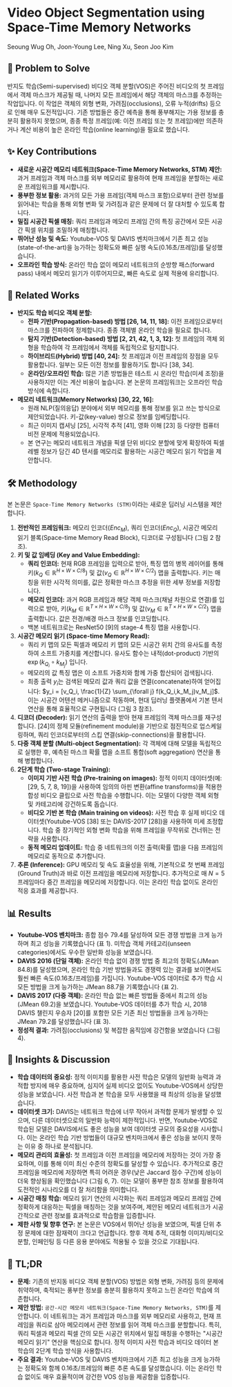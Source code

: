 # Video Object Segmentation using Space-Time Memory Networks
Seoung Wug Oh, Joon-Young Lee, Ning Xu, Seon Joo Kim

## 🧩 Problem to Solve
반지도 학습(Semi-supervised) 비디오 객체 분할(VOS)은 주어진 비디오의 첫 프레임에서 객체 마스크가 제공될 때, 나머지 모든 프레임에서 해당 객체의 마스크를 추정하는 작업입니다. 이 작업은 객체의 외형 변화, 가려짐(occlusions), 오류 누적(drifts) 등으로 인해 매우 도전적입니다. 기존 방법들은 중간 예측을 통해 풍부해지는 가용 정보를 충분히 활용하지 못했으며, 종종 특정 프레임(예: 이전 프레임 또는 첫 프레임)에만 의존하거나 계산 비용이 높은 온라인 학습(online learning)을 필요로 했습니다.

## ✨ Key Contributions
*   **새로운 시공간 메모리 네트워크(Space-Time Memory Networks, STM) 제안:** 과거 프레임과 객체 마스크를 외부 메모리로 활용하여 현재 프레임을 분할하는 새로운 프레임워크를 제시합니다.
*   **풍부한 정보 활용:** 과거의 모든 가용 프레임(객체 마스크 포함)으로부터 관련 정보를 읽어내는 학습을 통해 외형 변화 및 가려짐과 같은 문제에 더 잘 대처할 수 있도록 합니다.
*   **밀집 시공간 픽셀 매칭:** 쿼리 프레임과 메모리 프레임 간의 특징 공간에서 모든 시공간 픽셀 위치를 조밀하게 매칭합니다.
*   **뛰어난 성능 및 속도:** Youtube-VOS 및 DAVIS 벤치마크에서 기존 최고 성능(state-of-the-art)을 능가하는 정확도와 빠른 실행 속도(0.16초/프레임)를 달성했습니다.
*   **오프라인 학습 방식:** 온라인 학습 없이 메모리 네트워크의 순방향 패스(forward pass) 내에서 메모리 읽기가 이루어지므로, 빠른 속도로 실제 적용에 유리합니다.

## 📎 Related Works
*   **반지도 학습 비디오 객체 분할:**
    *   **전파 기반(Propagation-based) 방법 [26, 14, 11, 18]:** 이전 프레임으로부터 마스크를 전파하여 정제합니다. 종종 객체별 온라인 학습을 필요로 합니다.
    *   **탐지 기반(Detection-based) 방법 [2, 21, 42, 1, 3, 12]:** 첫 프레임의 객체 외형을 학습하여 각 프레임에서 객체를 독립적으로 탐지합니다.
    *   **하이브리드(Hybrid) 방법 [40, 24]:** 첫 프레임과 이전 프레임의 장점을 모두 활용합니다. 일부는 모든 이전 정보를 활용하기도 합니다 [38, 34].
    *   **온라인/오프라인 학습:** 많은 기존 방법들은 테스트 시 온라인 학습(미세 조정)을 사용하지만 이는 계산 비용이 높습니다. 본 논문의 프레임워크는 오프라인 학습 방식에 속합니다.
*   **메모리 네트워크(Memory Networks) [30, 22, 16]:**
    *   원래 NLP(질의응답) 분야에서 외부 메모리를 통해 정보를 읽고 쓰는 방식으로 제안되었습니다. 키-값(key-value) 쌍으로 정보를 임베딩합니다.
    *   최근 이미지 캡셔닝 [25], 시각적 추적 [41], 영화 이해 [23] 등 다양한 컴퓨터 비전 문제에 적용되었습니다.
    *   본 연구는 메모리 네트워크 개념을 픽셀 단위 비디오 분할에 맞게 확장하여 픽셀 레벨 정보가 담긴 4D 텐서를 메모리로 활용하는 시공간 메모리 읽기 작업을 제안합니다.

## 🛠️ Methodology
본 논문은 `Space-Time Memory Networks (STM)`이라는 새로운 딥러닝 시스템을 제안합니다.
1.  **전반적인 프레임워크:** 메모리 인코더($Enc_M$), 쿼리 인코더($Enc_Q$), 시공간 메모리 읽기 블록(Space-time Memory Read Block), 디코더로 구성됩니다 (그림 2 참조).
2.  **키 및 값 임베딩 (Key and Value Embedding):**
    *   **쿼리 인코더:** 현재 RGB 프레임을 입력으로 받아, 특징 맵의 병목 레이어를 통해 키($k_Q \in \mathbb{R}^{H \times W \times C/8}$) 및 값($v_Q \in \mathbb{R}^{H \times W \times C/2}$) 맵을 출력합니다. 키는 매칭을 위한 시각적 의미를, 값은 정확한 마스크 추정을 위한 세부 정보를 저장합니다.
    *   **메모리 인코더:** 과거 RGB 프레임과 해당 객체 마스크(채널 차원으로 연결)를 입력으로 받아, 키($k_M \in \mathbb{R}^{T \times H \times W \times C/8}$) 및 값($v_M \in \mathbb{R}^{T \times H \times W \times C/2}$) 맵을 출력합니다. 값은 전경/배경 마스크 정보를 인코딩합니다.
    *   백본 네트워크로는 ResNet50 [9]의 stage-4 특징 맵을 사용합니다.
3.  **시공간 메모리 읽기 (Space-time Memory Read):**
    *   쿼리 키 맵의 모든 픽셀과 메모리 키 맵의 모든 시공간 위치 간의 유사도를 측정하여 소프트 가중치를 계산합니다. 유사도 함수는 내적(dot-product) 기반의 $\exp(k_Q_i \circ k_M_j)$ 입니다.
    *   메모리의 값 특징 맵은 이 소프트 가중치와 함께 가중 합산되어 검색됩니다.
    *   최종 출력 $y_i$는 검색된 메모리 값과 쿼리 값을 연결(concatenate)하여 얻어집니다: $y_i = [v_Q_i, \frac{1}{Z} \sum_{\forall j} f(k_Q_i,k_M_j)v_M_j]$. 이는 시공간 어텐션 메커니즘으로 작동하며, 현대 딥러닝 플랫폼에서 기본 텐서 연산을 통해 효율적으로 구현됩니다 (그림 3 참조).
4.  **디코더 (Decoder):** 읽기 연산의 출력을 받아 현재 프레임의 객체 마스크를 재구성합니다. [24]의 정제 모듈(refinement module)을 기반으로 점진적으로 업스케일링하며, 쿼리 인코더로부터의 스킵 연결(skip-connections)을 활용합니다.
5.  **다중 객체 분할 (Multi-object Segmentation):** 각 객체에 대해 모델을 독립적으로 실행한 후, 예측된 마스크 확률 맵을 소프트 통합(soft aggregation) 연산을 통해 병합합니다.
6.  **2단계 학습 (Two-stage Training):**
    *   **이미지 기반 사전 학습 (Pre-training on images):** 정적 이미지 데이터셋(예: [29, 5, 7, 8, 19])을 사용하여 임의의 아핀 변환(affine transforms)을 적용한 합성 비디오 클립으로 사전 학습을 수행합니다. 이는 모델이 다양한 객체 외형 및 카테고리에 강건하도록 돕습니다.
    *   **비디오 기반 본 학습 (Main training on videos):** 사전 학습 후 실제 비디오 데이터셋(Youtube-VOS [38] 또는 DAVIS-2017 [28])을 사용하여 미세 조정합니다. 학습 중 장기적인 외형 변화 학습을 위해 프레임을 무작위로 건너뛰는 전략을 사용합니다.
    *   **동적 메모리 업데이트:** 학습 중 네트워크의 이전 출력(확률 맵)을 다음 프레임의 메모리로 동적으로 추가합니다.
7.  **추론 (Inference):** GPU 메모리 및 속도 효율성을 위해, 기본적으로 첫 번째 프레임(Ground Truth)과 바로 이전 프레임을 메모리에 저장합니다. 추가적으로 매 $N=5$ 프레임마다 중간 프레임을 메모리에 저장합니다. 이는 온라인 학습 없이도 온라인 적응 효과를 제공합니다.

## 📊 Results
*   **Youtube-VOS 벤치마크:** 종합 점수 79.4를 달성하여 모든 경쟁 방법을 크게 능가하며 최고 성능을 기록했습니다 (표 1). 미학습 객체 카테고리(unseen categories)에서도 우수한 일반화 성능을 보였습니다.
*   **DAVIS 2016 (단일 객체):** 온라인 학습 없이 경쟁 방법 중 최고의 정확도(JMean 84.8)를 달성했으며, 온라인 학습 기반 방법들과도 경쟁력 있는 결과를 보이면서도 훨씬 빠른 속도(0.16초/프레임)를 가집니다. Youtube-VOS 데이터로 추가 학습 시 모든 방법을 크게 능가하는 JMean 88.7을 기록했습니다 (표 2).
*   **DAVIS 2017 (다중 객체):** 온라인 학습 없는 빠른 방법들 중에서 최고의 성능(JMean 69.2)을 보였습니다. Youtube-VOS 데이터를 추가 학습 시, 2018 DAVIS 챌린지 우승자 [20]를 포함한 모든 기존 최신 방법들을 크게 능가하는 JMean 79.2를 달성했습니다 (표 3).
*   **정성적 결과:** 가려짐(occlusions) 및 복잡한 움직임에 강건함을 보였습니다 (그림 4).

## 🧠 Insights & Discussion
*   **학습 데이터의 중요성:** 정적 이미지를 활용한 사전 학습은 모델의 일반화 능력과 과적합 방지에 매우 중요하며, 심지어 실제 비디오 없이도 Youtube-VOS에서 상당한 성능을 보였습니다. 사전 학습과 본 학습을 모두 사용했을 때 최상의 성능을 달성했습니다.
*   **데이터셋 크기:** DAVIS는 네트워크 학습에 너무 작아서 과적합 문제가 발생할 수 있으며, 다른 데이터셋으로의 일반화 능력이 제한적입니다. 반면, Youtube-VOS로 학습된 모델은 DAVIS에서도 좋은 성능을 보여 데이터셋 규모의 중요성을 시사합니다. 이는 온라인 학습 기반 방법들이 대규모 벤치마크에서 좋은 성능을 보이지 못하는 이유 중 하나로 분석됩니다.
*   **메모리 관리의 효율성:** 첫 프레임과 이전 프레임을 메모리에 저장하는 것이 가장 중요하며, 이를 통해 이미 최신 수준의 정확도를 달성할 수 있습니다. 추가적으로 중간 프레임을 메모리에 저장하면 특히 어려운 경우(낮은 Jaccard 점수 구간)에 성능이 더욱 향상됨을 확인했습니다 (그림 6, 7). 이는 모델이 풍부한 참조 정보를 활용하여 도전적인 시나리오를 더 잘 처리함을 의미합니다.
*   **시공간 매칭 학습:** 메모리 읽기 연산의 시각화는 쿼리 프레임과 메모리 프레임 간에 정확하게 대응하는 픽셀을 매칭하는 것을 보여주며, 제안된 메모리 네트워크가 시공간적으로 관련 정보를 효과적으로 학습함을 입증합니다.
*   **제한 사항 및 향후 연구:** 본 논문은 VOS에서 뛰어난 성능을 보였으며, 픽셀 단위 추정 문제에 대한 잠재력이 크다고 언급합니다. 향후 객체 추적, 대화형 이미지/비디오 분할, 인페인팅 등 다른 응용 분야에도 적용될 수 있을 것으로 기대됩니다.

## 📌 TL;DR
*   **문제:** 기존의 반지동 비디오 객체 분할(VOS) 방법은 외형 변화, 가려짐 등의 문제에 취약하며, 축적되는 풍부한 정보를 충분히 활용하지 못하고 느린 온라인 학습에 의존합니다.
*   **제안 방법:** `공간-시간 메모리 네트워크(Space-Time Memory Networks, STM)`를 제안합니다. 이 네트워크는 과거 프레임과 마스크를 외부 메모리로 사용하고, 현재 프레임을 쿼리로 삼아 메모리에서 관련 정보를 읽어 객체 마스크를 분할합니다. 특히, 쿼리 픽셀과 메모리 픽셀 간의 모든 시공간 위치에서 밀집 매칭을 수행하는 "시공간 메모리 읽기" 연산을 핵심으로 합니다. 정적 이미지 사전 학습과 비디오 데이터 본 학습의 2단계 학습 방식을 사용합니다.
*   **주요 결과:** Youtube-VOS 및 DAVIS 벤치마크에서 기존 최고 성능을 크게 능가하는 정확도와 함께 0.16초/프레임의 빠른 추론 속도를 달성했습니다. 이는 온라인 학습 없이도 매우 효율적이며 강건한 VOS 성능을 제공함을 입증합니다.